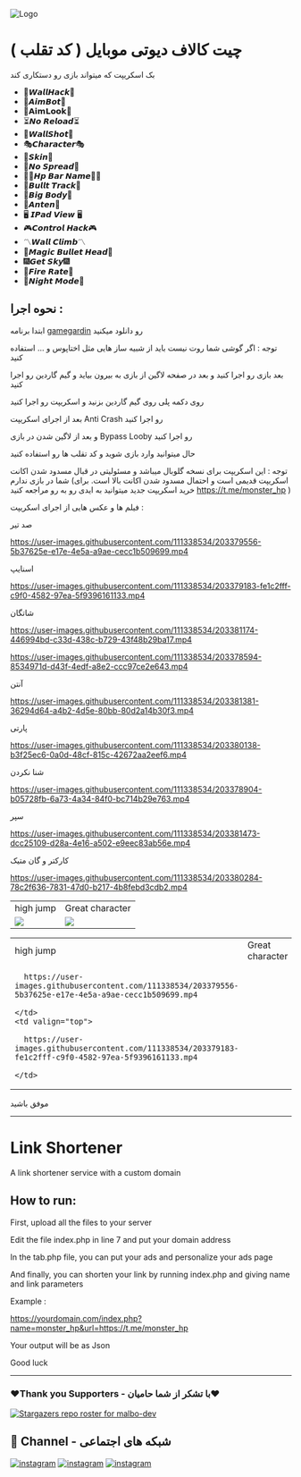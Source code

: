 ![Logo](https://www.dfmrendering.com/wp-content/uploads/2022/01/unnamed-file-1.png)

# چیت کالاف دیوتی موبایل ( کد تقلب )

بک اسکریپت که میتواند بازی رو دستکاری کند

- 🗽𝙒𝙖𝙡𝙡𝙃𝙖𝙘𝙠🗽
- 👾𝘼𝙞𝙢𝘽𝙤𝙩👾
- 🚸𝗔𝗶𝗺𝗟𝗼𝗼𝗸🚸
- ⏳𝙉𝙤 𝙍𝙚𝙡𝙤𝙖𝙙⏳
- 🎯𝙒𝙖𝙡𝙡𝙎𝙝𝙤𝙩🎯
- 🎭𝘾𝙝𝙖𝙧𝙖𝙘𝙩𝙚𝙧🎭
- 🔫𝙎𝙠𝙞𝙣🔫
- 🧪𝙉𝙤 𝙎𝙥𝙧𝙚𝙖𝙙🧪
- 🚶‍♂️𝙃𝙥 𝘽𝙖𝙧 𝙉𝙖𝙢𝙚🚶‍♂️
- 🥊𝘽𝙪𝙡𝙡𝙩 𝙏𝙧𝙖𝙘𝙠🥊
- 🚷𝘽𝙞𝙜 𝘽𝙤𝙙𝙮🚷
- 📡𝘼𝙣𝙩𝙚𝙣📡
- 🖥 𝙄𝙋𝙖𝙙 𝙑𝙞𝙚𝙬 🖥
- 🎮𝘾𝙤𝙣𝙩𝙧𝙤𝙡 𝙃𝙖𝙘𝙠🎮
- 〽️𝙒𝙖𝙡𝙡 𝘾𝙡𝙞𝙢𝙗〽️
- 💯𝙈𝙖𝙜𝙞𝙘 𝘽𝙪𝙡𝙡𝙚𝙩 𝙃𝙚𝙖𝙙💯
- 🎆𝙂𝙚𝙩 𝙎𝙠𝙮🎆
- 🚀𝙁𝙞𝙧𝙚 𝙍𝙖𝙩𝙚🚀
- 🌌𝙉𝙞𝙜𝙝𝙩 𝙈𝙤𝙙𝙚🌌

## نحوه اجرا : 

ابتدا برنامه <a href="https://gameguardian.net/forum">gamegardin</a> رو دانلود میکنید 

توجه : اگر گوشی شما روت نیست باید از شبیه ساز هایی مثل اختاپوس و ... استفاده کنید 

بعد بازی رو اجرا کنید و بعد در صفحه لاگین از بازی به بیرون بیاید و گیم گاردین رو اجرا کنید 

روی دکمه پلی روی گیم گاردین بزنید و اسکریپت رو اجرا کنید 

بعد از اجرای اسکریپت Anti Crash رو اجرا کنید 

و بعد از لاگین شدن در بازی Bypass Looby رو اجرا کنید 

حال میتوانید وارد بازی شوید و کد تقلب ها رو استفاده کنید 

توجه : این اسکریپت برای نسخه گلوبال میباشد و مسئولیتی در قبال مسدود شدن اکانت شما در بازی ندارم (اسکریپت قدیمی است و احتمال مسدود شدن اکانت بالا است. برای خرید اسکریپت جدید میتوانید به ایدی رو به رو مراجعه کنید https://t.me/monster_hp )

فیلم ها و عکس هایی از اجرای اسکریپت :

صد تیر

https://user-images.githubusercontent.com/111338534/203379556-5b37625e-e17e-4e5a-a9ae-cecc1b509699.mp4

اسنایپ

https://user-images.githubusercontent.com/111338534/203379183-fe1c2fff-c9f0-4582-97ea-5f9396161133.mp4

شاتگان

https://user-images.githubusercontent.com/111338534/203381174-446994bd-c33d-438c-b729-43f48b29ba17.mp4

https://user-images.githubusercontent.com/111338534/203378594-8534971d-d43f-4edf-a8e2-ccc97ce2e643.mp4

آنتن

https://user-images.githubusercontent.com/111338534/203381381-36294d64-a4b2-4d5e-80bb-80d2a14b30f3.mp4

پارتی

https://user-images.githubusercontent.com/111338534/203380138-b3f25ec6-0a0d-48cf-815c-42672aa2eef6.mp4

شنا نکردن

https://user-images.githubusercontent.com/111338534/203378904-b05728fb-6a73-4a34-84f0-bc714b29e763.mp4

سپر

https://user-images.githubusercontent.com/111338534/203381473-dcc25109-d28a-4e16-a502-e9eec83ab56e.mp4

کارکتر و گان متیک

https://user-images.githubusercontent.com/111338534/203380284-78c2f636-7831-47d0-b217-4b8febd3cdb2.mp4

<table>
  <tr>
    <td>high jump</td>
     <td>Great character</td>
  </tr>
  <tr>
    <td valign="top"><img src="https://user-images.githubusercontent.com/111338534/203357828-cb1a761e-a2fd-439b-befa-45c7809ebf6d.jpg"></td>
    <td valign="top"><img src="https://user-images.githubusercontent.com/111338534/203357805-1bdcc16c-24f2-409d-9307-8987a2edcc6f.jpg"></td>
  </tr>
 </table>

<table>
  <tr>
    <td>high jump</td>
     <td>Great character</td>
  </tr>
  <tr>
    <td valign="top">
    
      https://user-images.githubusercontent.com/111338534/203379556-5b37625e-e17e-4e5a-a9ae-cecc1b509699.mp4
      
    </td>
    <td valign="top">
    
      https://user-images.githubusercontent.com/111338534/203379183-fe1c2fff-c9f0-4582-97ea-5f9396161133.mp4
    
    </td>
  </tr>
 </table>


موفق باشید

-------------------------------------------------------------------------

# Link Shortener

A link shortener service with a custom domain

## How to run:

First, upload all the files to your server

Edit the file index.php in line 7 and put your domain address

In the tab.php file, you can put your ads and personalize your ads page

And finally, you can shorten your link by running index.php and giving name and link parameters

Example :

https://yourdomain.com/index.php?name=monster_hp&url=https://t.me/monster_hp

Your output will be as Json

Good luck
 
-------------------------------------------------------------------------

### ❤️Thank you Supporters - با تشکر از شما حامیان❤️
[![Stargazers repo roster for malbo-dev](https://reporoster.com/stars/dark/malbo-dev/shortLink)](https://github.com/malbo-dev/shortLink/stargazers)

## 🔗 Channel - شبکه های اجتماعی
[![instagram](https://img.shields.io/badge/Channel-Telegram-blue)](https://t.me/Malbo_Dev)
[![instagram](https://img.shields.io/badge/Channel-Youtube-red)](https://www.youtube.com/channel/UCRXB3lWiZHPwfgcXMjfUzYA)
[![instagram](https://img.shields.io/badge/Channel-Instagram-pink)](https://instagram.com/malbo.dev)
